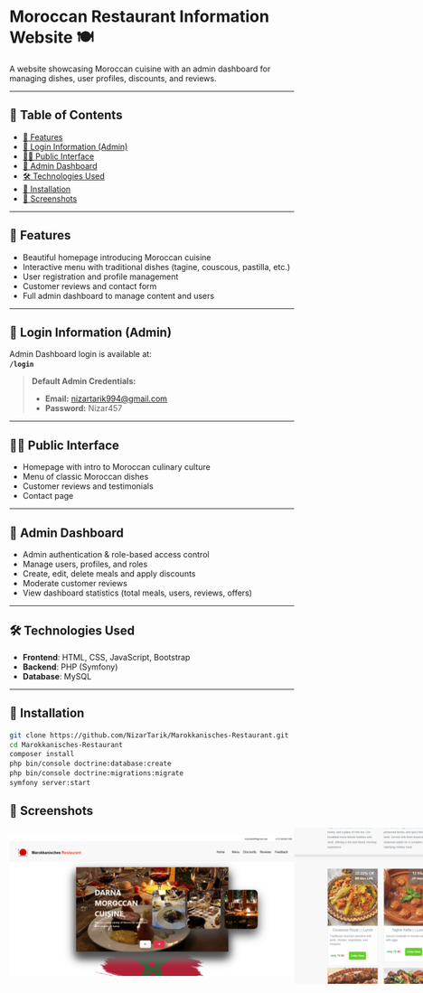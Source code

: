 #  Moroccan Restaurant Information Website 🍽️

A website showcasing Moroccan cuisine with an admin dashboard for managing dishes, user profiles, discounts, and reviews.

---

## 📑 Table of Contents

- [🌟 Features](#-features)
- [🔑 Login Information (Admin)](#-login-information-admin)
- [👨‍🍳 Public Interface](#-public-interface)
- [🔐 Admin Dashboard](#-admin-dashboard)
- [🛠️ Technologies Used](#-technologies-used)
- [🧪 Installation](#-installation)
- [📸 Screenshots](#-screenshots)

---

## 🌟 Features

- Beautiful homepage introducing Moroccan cuisine
- Interactive menu with traditional dishes (tagine, couscous, pastilla, etc.)
- User registration and profile management
- Customer reviews and contact form
- Full admin dashboard to manage content and users

---

## 🔑 Login Information (Admin)

Admin Dashboard login is available at:  
**`/login`**

> **Default Admin Credentials:**
> - **Email:** nizartarik994@gmail.com  
> - **Password:** Nizar457

---

## 👨‍🍳 Public Interface

- Homepage with intro to Moroccan culinary culture  
- Menu of classic Moroccan dishes  
- Customer reviews and testimonials  
- Contact page  

---

## 🔐 Admin Dashboard

- Admin authentication & role-based access control  
- Manage users, profiles, and roles  
- Create, edit, delete meals and apply discounts  
- Moderate customer reviews  
- View dashboard statistics (total meals, users, reviews, offers)

---

## 🛠️ Technologies Used

- **Frontend**: HTML, CSS, JavaScript, Bootstrap  
- **Backend**: PHP (Symfony)  
- **Database**: MySQL  

---

## 🧪 Installation

```bash
git clone https://github.com/NizarTarik/Marokkanisches-Restaurant.git
cd Marokkanisches-Restaurant
composer install
php bin/console doctrine:database:create
php bin/console doctrine:migrations:migrate
symfony server:start
```

## 📸 Screenshots
<p align="center">
  <div style="display: flex; flex-direction: colum; align-items: center;">
    <img src="img1.png" width="800" />   
    <img src="img2.png" width="800" />  
    <img src="img3.png" width="800" />  
    <img src="img4.png" width="800" />
    <img src="img5.png" width="800" />
  </div>
</p>

